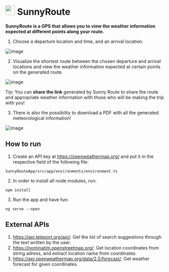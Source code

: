 # <img src="https://user-images.githubusercontent.com/47954852/215338973-e1194610-c7ab-4cd6-903b-271124359a63.png" width="30"> SunnyRoute

**SunnyRoute is a GPS that allows you to view the weather information expected at different points along your route.**

1. Choose a departure location and time, and an arrival location.

![image](https://user-images.githubusercontent.com/47954852/215622011-f2bb45e0-fee9-468c-bbfd-386832b8b7e8.png)

2. Visualize the shortest route between the chosen departure and arrival locations and view the weather information expected at certain points on the generated route. 

![image](https://user-images.githubusercontent.com/47954852/215622098-f4178cf7-fa23-402d-8126-ff358c93ba65.png)

Tip: You can **share the link** generated by Sunny Route to share the route and appropriate weather information with those who will be making the trip with you!

3. There is also the possibility to download a PDF with all the generated meteorological information!

![image](https://user-images.githubusercontent.com/47954852/215622182-17291566-dfb4-43e0-8de1-0910e1b2e6b5.png)

## How to run

1. Create an API key at https://openweathermap.org/ and put it in the respective field of the following file:

```
SunnyRouteApp/src/app/environments/environment.ts
```

2. In order to install all node modules, run:

```
npm install
```

3. Run the app and have fun:

```
ng serve --open
```

## External APIs

1. https://api.teleport.org/api/: Get the list of search suggestions through the text written by the user.
2. https://nominatim.openstreetmap.org/: Get location coordinates from string adress, and extract location name from coordinates.
3. https://api.openweathermap.org/data/2.5/forecast/: Get weather forecast for given coordinates.

